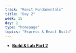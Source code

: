 ```yaml
---
track: "React Fundamentals"
title: "Day 2"
week: 15
day: 2
type: "homepage"
topics: "Express & React Build"
---
```


- [**Build & Lab Part 2**](/react-fundamentals/week-15/day-3/lecture/)